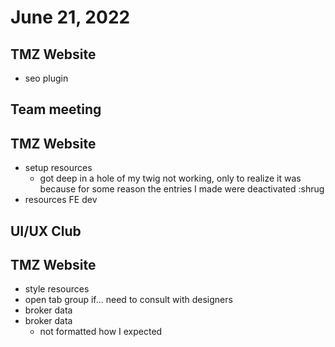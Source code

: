 # June 21, 2022

## TMZ Website
- seo plugin

## Team meeting

## TMZ Website
- setup resources
	- got deep in a hole of my twig not working, only to realize it was because for some reason the entries I made were deactivated :shrug
- resources FE dev

## UI/UX Club

## TMZ Website
- style resources
- open tab group if... need to consult with designers
- broker data
- broker data
	- not formatted how I expected
	